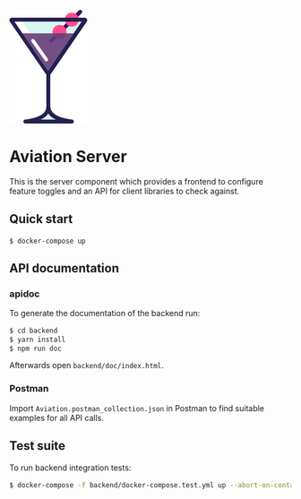 ![Aviation](../logo.png)

# Aviation Server #

This is the server component which provides a frontend to configure feature toggles and an API for client libraries to check against.

## Quick start ##

```
$ docker-compose up
```

## API documentation ##

### apidoc ###

To generate the documentation of the backend run:

```
$ cd backend
$ yarn install
$ npm run doc
```

Afterwards open `backend/doc/index.html`.

### Postman ###

Import `Aviation.postman_collection.json` in Postman to find suitable
examples for all API calls.

## Test suite ##

To run backend integration tests:

```sh
$ docker-compose -f backend/docker-compose.test.yml up --abort-on-container-exit --build
```